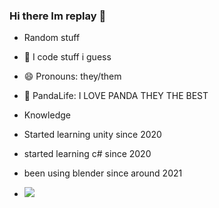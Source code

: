 ### Hi there Im replay 👋

- Random stuff

- 🌱 I code stuff i guess
- 😄 Pronouns: they/them
- 🐼 PandaLife: I LOVE PANDA THEY THE BEST

- Knowledge

- Started learning unity since 2020
- started learning c# since 2020
- been using blender since around 2021
- [![](https://github-readme-stats.vercel.app/api?username=Replay-Tag&show_icons=true&card_width=1000&theme=dark#gh-dark-mode-only)](https://github.com/anuraghazra/github-readme-stats#gh-dark-mode-only)

<!--
**Replay-Tag/Replay-Tag** is a ✨ _special_ ✨ repository because its `README.md` (this file) appears on your GitHub profile.

Here are some ideas to get you started:

- 🔭 I’m currently working on ...
- 🌱 I’m currently learning ...
- 👯 I’m looking to collaborate on ...
- 🤔 I’m looking for help with ...
- 💬 Ask me about ...
- 📫 How to reach me: ...
- 😄 Pronouns: ...
- ⚡ Fun fact: ...
-->
